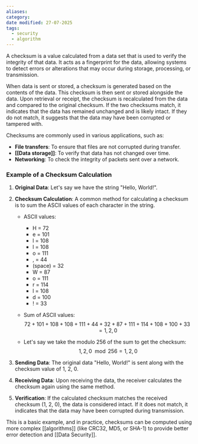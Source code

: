 ```yaml
---
aliases: 
category: 
date modified: 27-07-2025
tags:
  - security
  - algorithm
---
```

A checksum is a value calculated from a data set that is used to verify the integrity of that data. It acts as a fingerprint for the data, allowing systems to detect errors or alterations that may occur during storage, processing, or transmission.

When data is sent or stored, a checksum is generated based on the contents of the data. This checksum is then sent or stored alongside the data. Upon retrieval or receipt, the checksum is recalculated from the data and compared to the original checksum. If the two checksums match, it indicates that the data has remained unchanged and is likely intact. If they do not match, it suggests that the data may have been corrupted or tampered with.

Checksums are commonly used in various applications, such as:

- **File transfers**: To ensure that files are not corrupted during transfer.
- **[[Data storage]]**: To verify that data has not changed over time.
- **Networking**: To check the integrity of packets sent over a network.
### Example of a Checksum Calculation

1. **Original Data**: Let's say we have the string "Hello, World!".
   
2. **Checksum Calculation**: A common method for calculating a checksum is to sum the ASCII values of each character in the string. 

   - ASCII values:
     - H = 72
     - e = 101
     - l = 108
     - l = 108
     - o = 111
     - , = 44
     - (space) = 32
     - W = 87
     - o = 111
     - r = 114
     - l = 108
     - d = 100
     - ! = 33

   - Sum of ASCII values:
     $$ 72 + 101 + 108 + 108 + 111 + 44 + 32 + 87 + 111 + 114 + 108 + 100 + 33 =  1,  2,  0 $$

   - Let's say we take the modulo 256 of the sum to get the checksum:
     $$ 1,  2,  0 \mod 256 =  1,  2,  0 $$

3. **Sending Data**: The original data "Hello, World!" is sent along with the checksum value of 1, 2, 0.

4. **Receiving Data**: Upon receiving the data, the receiver calculates the checksum again using the same method.

5. **Verification**: If the calculated checksum matches the received checksum (1, 2, 0), the data is considered intact. If it does not match, it indicates that the data may have been corrupted during transmission.

This is a basic example, and in practice, checksums can be computed using more complex [[algorithms]] (like CRC32, MD5, or SHA-1) to provide better error detection and [[Data Security]]. 

